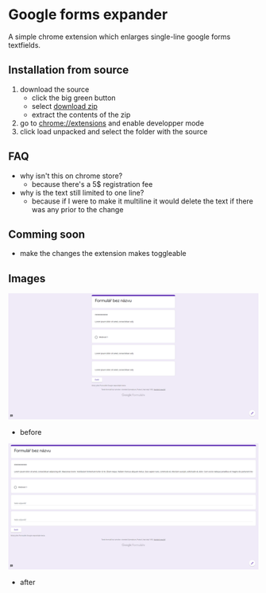 # Google forms expander
A simple chrome extension which enlarges single-line google forms textfields.

## Installation from source
1. download the source
    - click the big green button
    - select [download zip](https://github.com/jarekt/google-forms-expander/archive/refs/heads/main.zip)
    - extract the contents of the zip 
2. go to [chrome://extensions](chrome://extensions) and enable developper mode
3. click load unpacked and select the folder with the source

## FAQ
- why isn't this on chrome store?
    - because there's a 5$ registration fee
- why is the text still limited to one line?
    - because if I were to make it multiline it would delete the text if there was any prior to the change

## Comming soon
- make the changes the extension makes toggleable

## Images
![Before](before.png)
- before

![After](after.png)
- after
